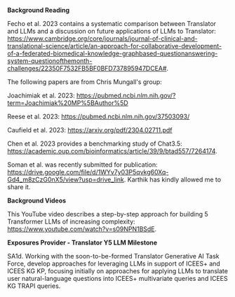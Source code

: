 **Background Reading**

Fecho et al. 2023 contains a systematic comparison between Translator and LLMs and a discussion on future applications of LLMs to Translator: https://www.cambridge.org/core/journals/journal-of-clinical-and-translational-science/article/an-approach-for-collaborative-development-of-a-federated-biomedical-knowledge-graphbased-questionanswering-system-questionofthemonth-challenges/22350F7532FB5BF0BFD737895947DCEA#.

The following papers are from Chris Mungall's group:
  
Joachimiak et al. 2023: https://pubmed.ncbi.nlm.nih.gov/?term=Joachimiak%20MP%5BAuthor%5D

Reese et al. 2023: https://pubmed.ncbi.nlm.nih.gov/37503093/

Caufield et al. 2023: https://arxiv.org/pdf/2304.02711.pdf

Chen et al. 2023 provides a benchmarking study of Chat3.5: https://academic.oup.com/bioinformatics/article/39/9/btad557/7264174.

Soman et al. was recently submitted for publication: https://drive.google.com/file/d/1WYv7y03P5qvkg60Xq-Gd4_m8zCzG0nX5/view?usp=drive_link. Karthik has kindly allowed me to share it.

**Background Videos**

This YouTube video describes a step-by-step approach for building 5 Transformer LLMs of increasing complexity: https://www.youtube.com/watch?v=s09NPN1BSdE.

**Exposures Provider - Translator Y5 LLM Milestone**

SA1d. Working with the soon-to-be-formed Translator Generative AI Task Force, develop approaches for leveraging LLMs in support of ICEES+ and ICEES KG KP, focusing initially on approaches for applying LLMs to translate user natural-language questions into ICEES+ multivariate queries and ICEES KG TRAPI queries.

